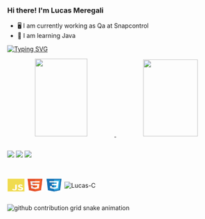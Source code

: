 ### Hi there! I'm Lucas Meregali

- 🖥️ I am currently working as Qa at Snapcontrol
- 🦇 I am learning Java


[![Typing SVG](https://readme-typing-svg.herokuapp.com/?color=DCDCDC&size=24&center=true&vCenter=true&width=1000&lines=Hi,+there!!+I'm+Lucas+Meregali;I'm+19+years+old;I'm+from+Brasil,+RS;I+work+as+quality+assurance+at+Snapcontrol;Be+Welcome!+:%29)](https://git.io/typing-svg)

<div align="center">
  <a href="https://github.com/Meregali-bat">
  <img height="180em" width="49%" src="https://github-readme-stats.vercel.app/api?username=Meregali-bat&show_icons=true&theme=dark&include_all_commits=true&count_private=true"/>
  <img height="178em" width="50%" src="https://github-readme-stats.vercel.app/api/top-langs/?username=Meregali-bat&layout=compact&langs_count=7&theme=dark"/>
</div>

##

<div>
    <a href="https://www.instagram.com/meregali.bat/" target="_blank"><img src="https://img.shields.io/badge/-Instagram-%23E4405F?style=for-the-badge&logo=instagram&logoColor=white" target="_blank"></a>
    <a href = "mailto:lucas.meregali16@gmail.com"><img src="https://img.shields.io/badge/-Gmail-%23333?style=for-the-badge&logo=gmail&logoColor=white" target="_blank"></a>
  <a href="https://www.linkedin.com/in/lucas-meregali" target="_blank"><img src="https://img.shields.io/badge/-LinkedIn-%230077B5?style=for-the-badge&logo=linkedin&logoColor=white" target="_blank"></a> 
</div>

  ##
  
<div style="display: inline_block"><br>
  <img align="center" alt="Lucas-Js" height="30" width="40" src="https://raw.githubusercontent.com/devicons/devicon/master/icons/javascript/javascript-plain.svg">
  <img align="center" alt="Lucas-HTML" height="30" width="40" src="https://raw.githubusercontent.com/devicons/devicon/master/icons/html5/html5-original.svg">
  <img align="center" alt="Lucas-CSS" height="30" width="40" src="https://raw.githubusercontent.com/devicons/devicon/master/icons/css3/css3-original.svg">
  <img align="center" alt="Lucas-C" height="30" width="40" src="https://cdn.jsdelivr.net/gh/devicons/devicon/icons/c/c-original.svg">         
</div>

## 

<picture>
  <source media="(prefers-color-scheme: dark)" srcset="https://raw.githubusercontent.com/Meregali-bat/Meregali-bat/output/github-contribution-grid-snake-dark.svg">
  <source media="(prefers-color-scheme: light)" srcset="https://raw.githubusercontent.com/Meregali-bat/Meregali-bat/output/github-contribution-grid-snake.svg">
  <img alt="github contribution grid snake animation" src="https://raw.githubusercontent.com/Meregali-bat/Meregali-bat/output/github-contribution-grid-snake.svg">
</picture>
